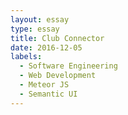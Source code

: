 ```yaml
---
layout: essay
type: essay
title: Club Connector
date: 2016-12-05
labels:
  - Software Engineering
  - Web Development
  - Meteor JS
  - Semantic UI
---
```

